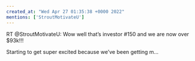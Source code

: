 ```yaml
---
created_at: "Wed Apr 27 01:35:38 +0000 2022"
mentions: ['StroutMotivateU']
---
```


RT @StroutMotivateU: Wow well that’s investor #150 and we are now over $93k!!! 

Starting to get super excited because we’ve been getting m…